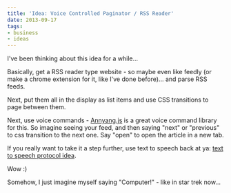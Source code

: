 ```yaml
---
title: 'Idea: Voice Controlled Paginator / RSS Reader'
date: 2013-09-17
tags:
- business
- ideas
---
```

I've been thinking about this idea for a while...

<!--more-->

Basically, get a RSS reader type website - so maybe even like feedly (or make a chrome extension for it, like I've done before)... and parse RSS feeds.  

Next, put them all in the display as list items and use CSS transitions to page between them.

Next, use voice commands - [Annyang.js](https://www.talater.com/annyang/) is a great voice command library for this.  So imagine seeing your feed, and then saying "next" or "previous" to css transition to the next one.  Say "open" to open the article in a new tab.

If you really want to take it a step further, use text to speech back at ya: [text to speech protocol idea](http://ajaxian.com/archives/text-to-speech-via-html5-audio).

Wow :)  

Somehow, I just imagine myself saying "Computer!" - like in star trek now...
